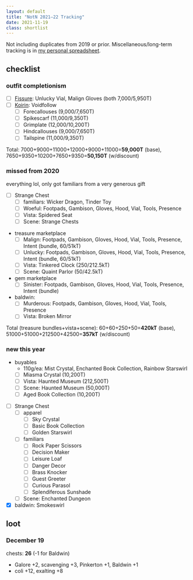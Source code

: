 ```yaml
---
layout: default
title: "NotN 2021–22 Tracking"
date: 2021-11-19
class: shortlist
---
```

Not including duplicates from 2019 or prior. Miscellaneous/long-term tracking is in [my personal spreadsheet](https://docs.google.com/spreadsheets/d/1-mLVoA-2ItW951fS9JMNEpV1myB50YQLFdc545EiBGU/edit?usp=sharing).

## checklist

### outfit completionism
- [ ] [Fissure](https://www1.flightrising.com/dragon/48734092): Unlucky Vial, Malign Gloves (both 7,000/5,950T)
- [ ] [Koirin](https://www1.flightrising.com/dragon/72694252): Voidfollow
	- [ ] Forecallouses (9,000/7,650T)
	- [ ] Spikescarf (11,000/9,350T)
	- [ ] Grimplate (12,000/10,200T)
	- [ ] Hindcallouses (9,000/7,650T)
	- [ ] Tailspine (11,000/9,350T)

<span class="sc">Total</span>: 7000+9000+11000+12000+9000+11000=<b>59,000T</b> (base), 7650+9350+10200+7650+9350=<b>50,150T</b> (w/discount)

### missed from 2020
everything lol, only got familiars from a very generous gift

- [ ] Strange Chest
	- [ ] familiars: Wicker Dragon, Tinder Toy
	- [ ] Woeful: Footpads, Gambison, Gloves, Hood, Vial, Tools, Presence
	- [ ] Vista: Spidered Seat
	- [ ] Scene: Strange Chests
- treasure marketplace
	- [ ] Malign: Footpads, Gambison, Gloves, Hood, Vial, Tools, Presence, Intent (bundle, 60/51kT)
	- [ ] Unlucky: Footpads, Gambison, Gloves, Hood, Vial, Tools, Presence, Intent (bundle, 60/51kT)
	- [ ] Vista: Tinkered Clock (250/212.5kT)
	- [ ] Scene: Quaint Parlor (50/42.5kT)
- gem marketplace
	- [ ] Sinister: Footpads, Gambison, Gloves, Hood, Vial, Tools, Presence, Intent (bundle)
- baldwin:
	- [ ] Murderous: Footpads, Gambison, Gloves, Hood, Vial, Tools, Presence
	- [ ] Vista: Broken Mirror

<span class="sc">Total</span> (treasure bundles+vista+scene): 60+60+250+50=<b>420kT</b> (base), 51000+51000+212500+42500=<b>357kT</b> (w/discount)

### new this year

- buyables
	- 110g/ea: Mist Crystal, Enchanted Book Collection, Rainbow Starswirl
	- [ ] Miasma Crystal (10,200T)
	- [ ] Vista: Haunted Museum (212,500T)
	- [ ] Scene: Haunted Museum (50,000T)
	- [ ] Aged Book Collection (10,200T)
- [ ] Strange Chest
	- [ ] apparel
		- [ ] Sky Crystal
		- [ ] Basic Book Collection
		- [ ] Golden Starswirl
	- [ ] familiars
		- [ ] Rock Paper Scissors
		- [ ] Decision Maker
		- [ ] Leisure Loaf
		- [ ] Danger Decor
		- [ ] Brass Knocker
		- [ ] Guest Greeter
		- [ ] Curious Parasol
		- [ ] Splendiferous Sunshade
	- [ ] Scene: Enchanted Dungeon
- [x] baldwin: Smokeswirl

## loot

### December 19
chests: <b>26</b> (-1 for Baldwin)
- Galore +2, scavenging +3, Pinkerton +1, Baldwin +1
- coli +12, exalting +8
